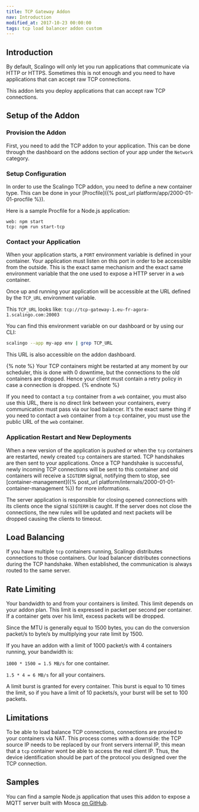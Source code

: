 ```yaml
---
title: TCP Gateway Addon
nav: Introduction
modified_at: 2017-10-23 00:00:00
tags: tcp load balancer addon custom
---
```


## Introduction

By default, Scalingo will only let you run applications that communicate via
HTTP or HTTPS. Sometimes this is not enough and you need to have applications
that can accept raw TCP connections.

This addon lets you deploy applications that can accept raw TCP connections.

## Setup of the Addon

### Provision the Addon

First, you need to add the TCP addon to your application. This can be done
through the dashboard on the addons section of your app under the `Network`
category.

### Setup Configuration

In order to use the Scalingo TCP addon, you need to define a new container
type. This can be done in your [Procfile]({% post_url
platform/app/2000-01-01-procfile %}).

Here is a sample Procfile for a Node.js application:

```
web: npm start
tcp: npm run start-tcp
```

### Contact your Application

When your application starts, a `PORT` environment variable is defined in your
container. Your application must listen on this port in order to be accessible
from the outside. This is the exact same mechanism and the exact same
environment variable that the one used to expose a HTTP server in a `web`
container.

Once up and running your application will be accessible at the URL defined by
the `TCP_URL` environment variable.

This `TCP_URL` looks like:
`tcp://tcp-gateway-1.eu-fr-agora-1.scalingo.com:20003`

You can find this environment variable on our dashboard or by using our CLI:

```bash
scalingo --app my-app env | grep TCP_URL
```

This URL is also accessible on the addon dashboard.

{% note %}
  Your TCP containers might be restarted at any moment by our scheduler, this
  is done with 0 downtime, but the connections to the old containers are
  dropped. Hence your client must contain a retry policy in case a connection
  is dropped.
{% endnote %}

If you need to contact a `tcp` container from a `web` container, you must also
use this URL, there is no direct link between your containers, every
communication must pass via our load balancer. It's the exact same thing if you
need to contact a `web` container from a `tcp` container, you must use the
public URL of the `web` container.

### Application Restart and New Deployments

When a new version of the application is pushed or when the `tcp` containers
are restarted, newly created `tcp` containers are started. TCP handshakes are then
sent to your applications. Once a TCP handshake is successful, newly incoming
TCP connections will be sent to this container and old containers will receive
a `SIGTERM` signal, notifying them to stop, see [container-management]({% post_url
platform/internals/2000-01-01-container-management %}) for more informations.

The server application is responsible for closing opened connections with its
clients once the signal `SIGTERM` is caught. If the
server does not close the connections, the new rules will be updated and next
packets will be dropped causing the clients to timeout.

## Load Balancing

If you have multiple `tcp` containers running, Scalingo distributes connections
to those containers. Our load balancer distributes connections during the TCP
handshake. When established, the communication is always routed to the same
server.

## Rate Limiting

Your bandwidth to and from your containers is limited. This limit depends on
your addon plan. This limit is expressed in packet per second per container. If
a container gets over his limit, excess packets will be dropped.

Since the MTU is generally equal to 1500 bytes, you can do the conversion
packet/s to byte/s by multiplying your rate limit by 1500.

If you have an addon with a limit of 1000 packet/s with 4 containers running,
your bandwidth is:

`1000 * 1500 = 1.5 MB/s` for one container.

`1.5 * 4 = 6 MB/s` for all your containers.

A limit burst is granted for every container. This burst is equal to 10 times
the limit, so if you have a limit of 10 packets/s, your burst will be set to 100
packets.

## Limitations

To be able to load balance TCP connections, connections are proxied to your
containers via NAT. This process comes with a downside: the TCP source IP needs
to be replaced by our front servers internal IP, this mean that a `tcp`
container wont be able to access the real client IP. Thus, the device
identification should be part of the protocol you designed over the TCP
connection.

## Samples

You can find a sample Node.js application that uses this addon to expose a
MQTT server built with Mosca
[on GitHub](https://github.com/Scalingo/sample-node-mosca).
